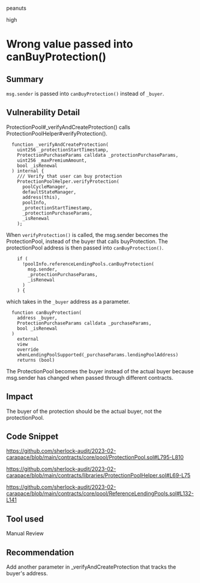 peanuts

high

# Wrong value passed into canBuyProtection()

## Summary

`msg.sender` is passed into `canBuyProtection()` instead of `_buyer`.

## Vulnerability Detail

ProtectionPool#_verifyAndCreateProtection() calls ProtectionPoolHelper#verifyProtection().

```solidity
  function _verifyAndCreateProtection(
    uint256 _protectionStartTimestamp,
    ProtectionPurchaseParams calldata _protectionPurchaseParams,
    uint256 _maxPremiumAmount,
    bool _isRenewal
  ) internal {
    /// Verify that user can buy protection
    ProtectionPoolHelper.verifyProtection(
      poolCycleManager,
      defaultStateManager,
      address(this),
      poolInfo,
      _protectionStartTimestamp,
      _protectionPurchaseParams,
      _isRenewal
    );
```

When `verifyProtection()` is called, the msg.sender becomes the ProtectionPool, instead of the buyer that calls buyProtection. The protectionPool address is then passed into `canBuyProtection()`.

```solidity
    if (
      !poolInfo.referenceLendingPools.canBuyProtection(
        msg.sender,
        _protectionPurchaseParams,
        _isRenewal
      )
    ) {
```

which takes in the `_buyer` address as a parameter.

```solidity
  function canBuyProtection(
    address _buyer,
    ProtectionPurchaseParams calldata _purchaseParams,
    bool _isRenewal
  )
    external
    view
    override
    whenLendingPoolSupported(_purchaseParams.lendingPoolAddress)
    returns (bool)
```

The ProtectionPool becomes the buyer instead of the actual buyer because msg.sender has changed when passed through different contracts.

## Impact

The buyer of the protection should be the actual buyer, not the protectionPool.

## Code Snippet

https://github.com/sherlock-audit/2023-02-carapace/blob/main/contracts/core/pool/ProtectionPool.sol#L795-L810

https://github.com/sherlock-audit/2023-02-carapace/blob/main/contracts/libraries/ProtectionPoolHelper.sol#L69-L75

https://github.com/sherlock-audit/2023-02-carapace/blob/main/contracts/core/pool/ReferenceLendingPools.sol#L132-L141



## Tool used

Manual Review

## Recommendation

Add another parameter in _verifyAndCreateProtection that tracks the buyer's address.
